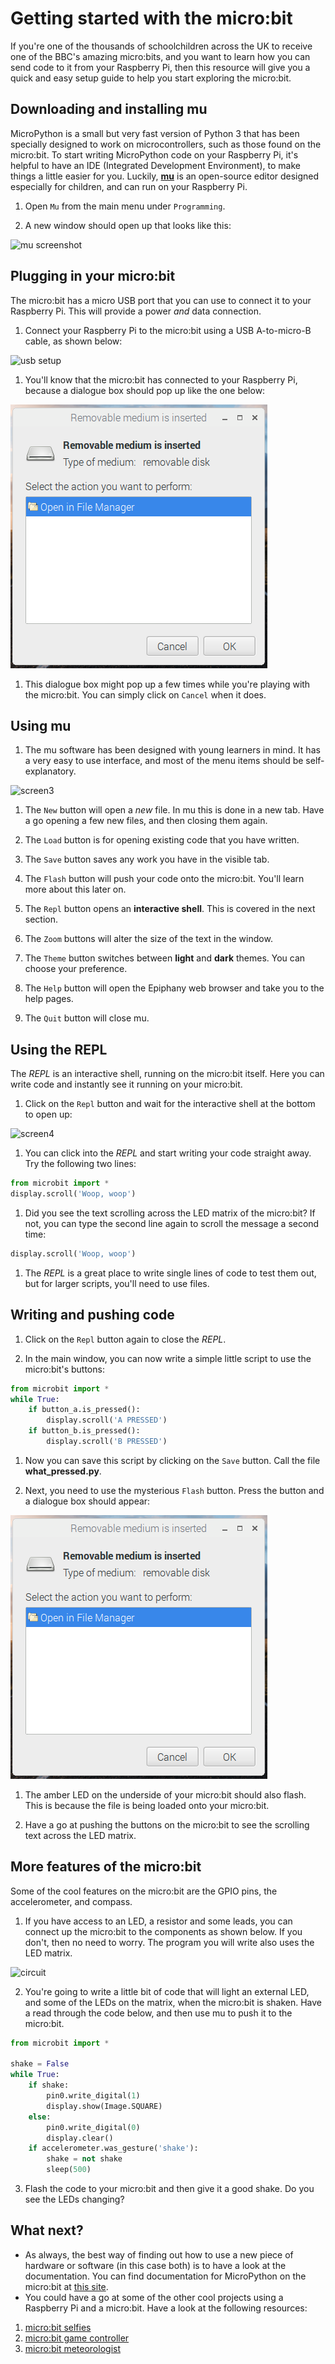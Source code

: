 # Getting started with the micro:bit

If you're one of the thousands of schoolchildren across the UK to receive one of the BBC's amazing micro:bits, and you want to learn how you can send code to it from your Raspberry Pi, then this resource will give you a quick and easy setup guide to help you start exploring the micro:bit.

## Downloading and installing mu

MicroPython is a small but very fast version of Python 3 that has been specially designed to work on microcontrollers, such as those found on the micro:bit. To start writing MicroPython code on your Raspberry Pi, it's helpful to have an IDE (Integrated Development Environment), to make things a little easier for you. Luckily, **[mu](https://github.com/ntoll/mu)** is an open-source editor designed especially for children, and can run on your Raspberry Pi.

1. Open `Mu` from the main menu under `Programming`.

1. A new window should open up that looks like this:

![mu screenshot](images/screen1.png)

## Plugging in your micro:bit

The micro:bit has a micro USB port that you can use to connect it to your Raspberry Pi. This will provide a power *and* data connection.

1. Connect your Raspberry Pi to the micro:bit using a USB A-to-micro-B cable, as shown below:

![usb setup](images/usb.png)

1. You'll know that the micro:bit has connected to your Raspberry Pi, because a dialogue box should pop up like the one below:

![screen2](images/screen2.png)

1. This dialogue box might pop up a few times while you're playing with the micro:bit. You can simply click on `Cancel` when it does.

## Using mu

1. The mu software has been designed with young learners in mind. It has a very easy to use interface, and most of the menu items should be self-explanatory.

![screen3](images/screen3.png)

1. The `New` button will open a *new* file. In mu this is done in a new tab. Have a go opening a few new files, and then closing them again.

1. The `Load` button is for opening existing code that you have written.

1. The `Save` button saves any work you have in the visible tab.

1. The `Flash` button will push your code onto the micro:bit. You'll learn more about this later on.

1. The `Repl` button opens an **interactive shell**. This is covered in the next section.

1. The `Zoom` buttons will alter the size of the text in the window.

1. The `Theme` button switches between **light** and **dark** themes. You can choose your preference.

1. The `Help` button will open the Epiphany web browser and take you to the help pages.

1. The `Quit` button will close mu.

## Using the REPL

The *REPL* is an interactive shell, running on the micro:bit itself. Here you can write code and instantly see it running on your micro:bit.

1. Click on the `Repl` button and wait for the interactive shell at the bottom to open up:

![screen4](images/screen4.png)

1. You can click into the *REPL* and start writing your code straight away. Try the following two lines:

```python
from microbit import *
display.scroll('Woop, woop')
```

1. Did you see the text scrolling across the LED matrix of the micro:bit? If not, you can type the second line again to scroll the message a second time:

```python
display.scroll('Woop, woop')
```

1. The *REPL* is a great place to write single lines of code to test them out, but for larger scripts, you'll need to use files.

## Writing and pushing code

1. Click on the `Repl` button again to close the *REPL*.

1. In the main window, you can now write a simple little script to use the micro:bit's buttons:

```python
from microbit import *
while True:
	if button_a.is_pressed():
		display.scroll('A PRESSED')
	if button_b.is_pressed():
		display.scroll('B PRESSED')
```

1. Now you can save this script by clicking on the `Save` button. Call the file **what_pressed.py**.

1. Next, you need to use the mysterious `Flash` button. Press the button and a dialogue box should appear:

![screen5](images/screen5.png)

1. The amber LED on the underside of your micro:bit should also flash. This is because the file is being loaded onto your micro:bit.

1. Have a go at pushing the buttons on the micro:bit to see the scrolling text across the LED matrix.

## More features of the micro:bit

Some of the cool features on the micro:bit are the GPIO pins, the accelerometer, and compass.

1. If you have access to an LED, a resistor and some leads, you can connect up the micro:bit to the components as shown below. If you don't, then no need to worry. The program you will write also uses the LED matrix.

![circuit](images/circuit.png)

2. You're going to write a little bit of code that will light an external LED, and some of the LEDs on the matrix, when the micro:bit is shaken. Have a read through the code below, and then use mu to push it to the micro:bit.

```python
from microbit import *

shake = False
while True:
    if shake:
        pin0.write_digital(1)
        display.show(Image.SQUARE)
    else:
        pin0.write_digital(0)
        display.clear()
    if accelerometer.was_gesture('shake'):
        shake = not shake
        sleep(500)
```

3. Flash the code to your micro:bit and then give it a good shake. Do you see the LEDs changing?

## What next?

- As always, the best way of finding out how to use a new piece of hardware or software (in this case both) is to have a look at the documentation. You can find documentation for MicroPython on the micro:bit at [this site](https://microbit-micropython.readthedocs.org/en/latest/).
- You could have a go at some of the other cool projects using a Raspberry Pi and a micro:bit. Have a look at the following resources:
1. [micro:bit selfies](https://www.raspberrypi.org/learning/microbit-selfies)
2. [micro:bit game controller](https://www.raspberrypi.org/learning/microbit-game-controller)
2. [micro:bit meteorologist](https://www.raspberrypi.org/learning/microbit-meteorologist)

